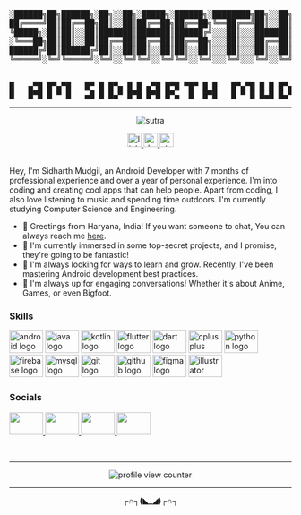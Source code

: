 <pre align="center">
░██████╗██╗██████╗░██╗░░██╗░█████╗░██████╗░████████╗██╗░░██╗  ███╗░░░███╗██╗░░░██╗██████╗░░██████╗░██╗██╗░░░░░
██╔════╝██║██╔══██╗██║░░██║██╔══██╗██╔══██╗╚══██╔══╝██║░░██║  ████╗░████║██║░░░██║██╔══██╗██╔════╝░██║██║░░░░░
╚█████╗░██║██║░░██║███████║███████║██████╔╝░░░██║░░░███████║  ██╔████╔██║██║░░░██║██║░░██║██║░░██╗░██║██║░░░░░
░╚═══██╗██║██║░░██║██╔══██║██╔══██║██╔══██╗░░░██║░░░██╔══██║  ██║╚██╔╝██║██║░░░██║██║░░██║██║░░╚██╗██║██║░░░░░
██████╔╝██║██████╔╝██║░░██║██║░░██║██║░░██║░░░██║░░░██║░░██║  ██║░╚═╝░██║╚██████╔╝██████╔╝╚██████╔╝██║███████╗
╚═════╝░╚═╝╚═════╝░╚═╝░░╚═╝╚═╝░░╚═╝╚═╝░░╚═╝░░░╚═╝░░░╚═╝░░╚═╝  ╚═╝░░░░░╚═╝░╚═════╝░╚═════╝░░╚═════╝░╚═╝╚══════╝


█   ▄▀█ █▀▄▀█   █▀ █ █▀▄ █ █ ▄▀█ █▀█ ▀█▀ █ █   █▀▄▀█ █ █ █▀▄ █▀▀ █ █     ▄▄   █▄█ █▀█
█   █▀█ █ ▀ █   ▄█ █ █▄▀ █▀█ █▀█ █▀▄  █  █▀█   █ ▀ █ █▄█ █▄▀ █▄█ █ █▄▄         █  █▄█
</pre>

---
<!--   Freshers, like freshly made wine, mature over time,<br /> -->
<!--   Transforming into skilled programmers, their ascent sublime -->
<!--  अल्पाक्षरमसंदिग्धं सारवद्विश्वतोमुखम् । अस्तो-भमनवद्यं च सूत्रं सूत्रविदो विदुः -->

<div align="center">
  
  ![sutra](https://github.com/SidharthMudgil/SidharthMudgil/assets/68889544/1d671ee8-c3ff-4fe6-8a06-2a8c6ba229ca)
</div>

<div align="center">
  <a href="https://www.linkedin.com/in/sidharthmudgil" target="_blank">
    <img src="https://img.shields.io/static/v1?message=LinkedIn&logo=linkedin&label=&color=0077B5&logoColor=white&labelColor=&style=for-the-badge" height="25" alt="linkedin logo"  />
  </a>
  <a href="https://drive.google.com/file/d/1d9QvrNrTHxYIawmRqLwg6p6BEUxpUURB/view?usp=share_link" target="_blank">
    <img src="https://img.shields.io/static/v1?message=My Resume&logo=document&label=&color=333333&logoColor=white&labelColor=&style=for-the-badge" height="25" alt="discord logo"  />
  </a>
  <a href="https://www.stackoverflow.com/users/16177121/sidharth-mudgil" target="_blank">
    <img src="https://img.shields.io/static/v1?message=Stackoverflow&logo=stackoverflow&label=&color=FE7A16&logoColor=white&labelColor=&style=for-the-badge" height="25" alt="stackoverflow logo"  />
  </a>
</div>

</br>
<p>
  Hey, I'm Sidharth Mudgil, an Android Developer with 7 months of professional experience and over a year of personal experience. I'm into coding and creating cool apps that can help
  people. Apart from coding, I also love listening to music and spending time outdoors. I'm currently studying Computer Science and Engineering.
</p>

* 👋 Greetings from Haryana, India! If you want someone to chat, You can always reach me [here](mailto:smudgil101@gmail.com).
* 🚀 I'm currently immersed in some top-secret projects, and I promise, they're going to be fantastic!
* 🧠 I'm always looking for ways to learn and grow. Recently, I've been mastering Android development best practices.
* 🌟 I'm always up for engaging conversations! Whether it's about Anime, Games, or even Bigfoot.



### Skills
<div align="left">
  <img src="https://cdn.jsdelivr.net/gh/devicons/devicon/icons/android/android-original.svg" height="40" width="60" alt="android logo"  />
  <img src="https://cdn.jsdelivr.net/gh/devicons/devicon/icons/java/java-original.svg" height="40" width="60" alt="java logo"  />
  <img src="https://cdn.jsdelivr.net/gh/devicons/devicon/icons/kotlin/kotlin-original.svg" height="40" width="60" alt="kotlin logo"  />
  <img src="https://cdn.jsdelivr.net/gh/devicons/devicon/icons/flutter/flutter-original.svg" height="40" width="60" alt="flutter logo"  />
  <img src="https://cdn.jsdelivr.net/gh/devicons/devicon/icons/dart/dart-original.svg" height="40" width="60" alt="dart logo"  />
  <img src="https://cdn.jsdelivr.net/gh/devicons/devicon/icons/cplusplus/cplusplus-original.svg" height="40" width="60" alt="cplusplus logo"  />
  <img src="https://cdn.jsdelivr.net/gh/devicons/devicon/icons/python/python-original.svg" height="40" width="60" alt="python logo"  />
  <img src="https://cdn.jsdelivr.net/gh/devicons/devicon/icons/firebase/firebase-plain.svg" height="40" width="60" alt="firebase logo"  />
  <img src="https://cdn.jsdelivr.net/gh/devicons/devicon/icons/mysql/mysql-original.svg" height="40" width="60" alt="mysql logo"  />
  <img src="https://cdn.jsdelivr.net/gh/devicons/devicon/icons/git/git-original.svg" height="40" width="60" alt="git logo"  />
  <img src="https://cdn.jsdelivr.net/gh/devicons/devicon/icons/github/github-original.svg" height="40" width="60" alt="github logo"  />
  <img src="https://cdn.jsdelivr.net/gh/devicons/devicon/icons/figma/figma-original.svg" height="40" width="60" alt="figma logo"  />
  <img src="https://cdn.jsdelivr.net/gh/devicons/devicon/icons/illustrator/illustrator-plain.svg" height="40" width="60" alt="illustrator logo"  />
</div>

### Socials
<p align="left">
  <a href="https://discord.com/users/SidharthMudgil#7880" target="_blank" rel="noreferrer">
    <img src="https://raw.githubusercontent.com/danielcranney/readme-generator/main/public/icons/socials/discord.svg" width="60" height="40" />
  </a> 
  <a href="https://www.github.com/sidharthmudgil" target="_blank" rel="noreferrer">
    <img src="https://raw.githubusercontent.com/danielcranney/readme-generator/main/public/icons/socials/github.svg" width="60" height="40" />
  </a> 
  <a href="https://www.linkedin.com/in/sidharthmudgil" target="_blank" rel="noreferrer">
    <img src="https://raw.githubusercontent.com/danielcranney/readme-generator/main/public/icons/socials/linkedin.svg" width="60" height="40" />
  </a> 
  <a href="https://www.stackoverflow.com/users/16177121/sidharth-mudgil" target="_blank" rel="noreferrer">
    <img src="https://raw.githubusercontent.com/danielcranney/readme-generator/main/public/icons/socials/stackoverflow.svg" width="60" height="40" />
  </a>
</p>

</br>

---

<p align="center">
  <img src="https://moe-counter.glitch.me/get/@sidharthmudgil" alt="profile view counter"/>
</p>

---

<p align="center">
  <strong>┌∩┐(<b color="red">◣</b>_<b color="red">◢</b>)┌∩┐</strong>
</p>
